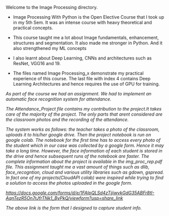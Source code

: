 Welcome to the Image Processing directory.

- Image Processing With Python is the Open Elective Course that I took up in my 5th Sem. It was an intense course with heavy theoretical and practical concepts.

- This course taught me a lot about Image fundamentals, enhancement, structures and segmentation. It also made me stronger in Python. And it also strengthened my ML concepts

- I also learnt about Deep Learning, CNNs and architectures such as ResNet, VGG16 and 19.

- The files named Image Processing_x demonstrate my practical experience of this course. The last file with index 4 contains Deep Learning Architectures and hence requires the use of GPU for training.

<p><i>As part of the course we had an assignment. We had to implement an automatic face recognition system for attendance.

The Attendance_Project file contains my contribution to the project.It takes care of the majority of the project. The only parts that arent considered are the classroom photos and the recording of the attendance.

  The system works as follows: the teacher takes a photo of the classroom, uploads it to his/her google drive. Then the project notebook is run on google colab.
  The notebook for the first time has to access every photo of the student which in our case was collected by a google form. Hence it may take a long time. 
  However, the face information of each student is stored in the drive and hence subsequent runs of the notebook are faster. The complete information about the project is available in the img_proc_rep.pdf file.
  This assignment taught me a vast amount of things such as dlib, face_recogntion, cloud and various utility libraries such as gdown, gspread. In fact one of my projects(CloudAPI colab) were inspired while trying to find a solution to access the photos uploaded in the google form.
  
  https://docs.google.com/forms/d/e/1FAIpQLSd4zTjjiwvkGdG35ABFr8tI-AqnTezR5On7rJfrTNk1_ByPkQ/viewform?usp=share_link
  
  The above link is the form that I designed to capture student info. 
  
  </i></p>
